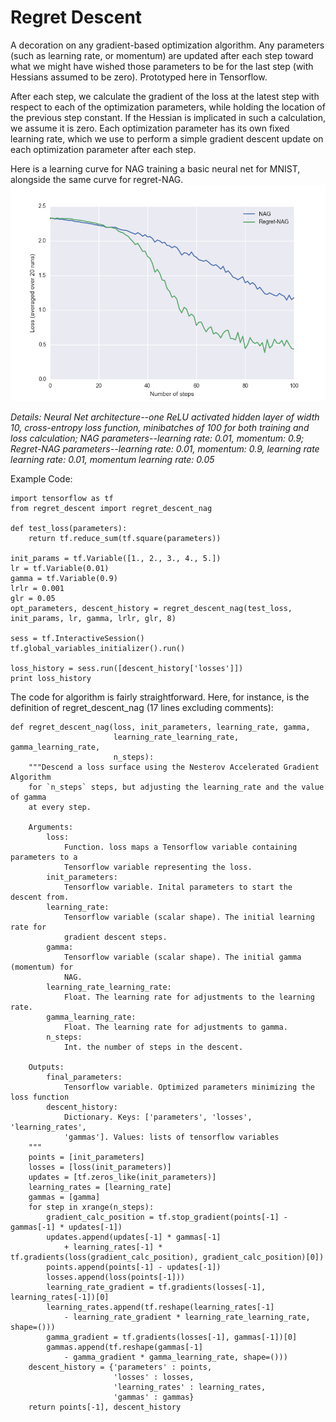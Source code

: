 # Regret Descent
A decoration on any gradient-based optimization algorithm. Any parameters (such as learning rate, or momentum) are updated after each step toward what we might have wished those parameters to be for the last step (with Hessians assumed to be zero). Prototyped here in Tensorflow.

After each step, we calculate the gradient of the loss at the latest step with respect to each of the optimization parameters, while holding the location of the previous step constant. If the Hessian is implicated in such a calculation, we assume it is zero. Each optimization parameter has its own fixed learning rate, which we use to perform a simple gradient descent update on each optimization parameter after each step.

Here is a learning curve for NAG training a basic neural net for MNIST, alongside the same curve for regret-NAG.
![Learning Curves for NAG and Regret-NAG](https://github.com/mkc1000/regret_descent/blob/master/nag_regret_nag.png?raw=true)

*Details: Neural Net architecture--one ReLU activated hidden layer of width 10, cross-entropy loss function, minibatches of 100 for both training and loss calculation; NAG parameters--learning rate: 0.01, momentum: 0.9; Regret-NAG parameters--learning rate: 0.01, momentum: 0.9, learning rate learning rate: 0.01, momentum learning rate: 0.05*

Example Code:

    import tensorflow as tf
    from regret_descent import regret_descent_nag
    
    def test_loss(parameters):
        return tf.reduce_sum(tf.square(parameters))
    
    init_params = tf.Variable([1., 2., 3., 4., 5.])
    lr = tf.Variable(0.01)
    gamma = tf.Variable(0.9)
    lrlr = 0.001
    glr = 0.05
    opt_parameters, descent_history = regret_descent_nag(test_loss, init_params, lr, gamma, lrlr, glr, 8)

    sess = tf.InteractiveSession()
    tf.global_variables_initializer().run()

    loss_history = sess.run([descent_history['losses']])
    print loss_history

The code for algorithm is fairly straightforward. Here, for instance, is the definition of regret_descent_nag (17 lines excluding comments):

    def regret_descent_nag(loss, init_parameters, learning_rate, gamma,
                           learning_rate_learning_rate, gamma_learning_rate,
                           n_steps):
        """Descend a loss surface using the Nesterov Accelerated Gradient Algorithm
        for `n_steps` steps, but adjusting the learning_rate and the value of gamma
        at every step.

        Arguments:
            loss:
                Function. loss maps a Tensorflow variable containing parameters to a
                Tensorflow variable representing the loss.
            init_parameters:
                Tensorflow variable. Inital parameters to start the descent from.
            learning_rate:
                Tensorflow variable (scalar shape). The initial learning rate for
                gradient descent steps.
            gamma:
                Tensorflow variable (scalar shape). The initial gamma (momentum) for
                NAG.
            learning_rate_learning_rate:
                Float. The learning rate for adjustments to the learning rate.
            gamma_learning_rate:
                Float. The learning rate for adjustments to gamma.
            n_steps:
                Int. the number of steps in the descent.

        Outputs:
            final_parameters:
                Tensorflow variable. Optimized parameters minimizing the loss function
            descent_history:
                Dictionary. Keys: ['parameters', 'losses', 'learning_rates',
                'gammas']. Values: lists of tensorflow variables
        """
        points = [init_parameters]
        losses = [loss(init_parameters)]
        updates = [tf.zeros_like(init_parameters)]
        learning_rates = [learning_rate]
        gammas = [gamma]
        for step in xrange(n_steps):
            gradient_calc_position = tf.stop_gradient(points[-1] - gammas[-1] * updates[-1])
            updates.append(updates[-1] * gammas[-1]
                + learning_rates[-1] * tf.gradients(loss(gradient_calc_position), gradient_calc_position)[0])
            points.append(points[-1] - updates[-1])
            losses.append(loss(points[-1]))
            learning_rate_gradient = tf.gradients(losses[-1], learning_rates[-1])[0]
            learning_rates.append(tf.reshape(learning_rates[-1]
                - learning_rate_gradient * learning_rate_learning_rate, shape=()))
            gamma_gradient = tf.gradients(losses[-1], gammas[-1])[0]
            gammas.append(tf.reshape(gammas[-1]
                - gamma_gradient * gamma_learning_rate, shape=()))
        descent_history = {'parameters' : points,
                           'losses' : losses,
                           'learning_rates' : learning_rates,
                           'gammas' : gammas}
        return points[-1], descent_history

